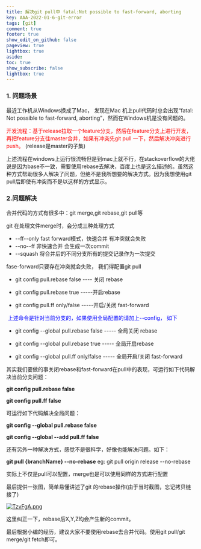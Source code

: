 ```yaml
---
title: 解决git pull中 fatal:Not possible to fast-forward, aborting
key: AAA-2022-01-6-git-error
tags: [git]
comment: true
footer: true
show_edit_on_github: false
pageview: true
lightbox: true
aside:
toc: true
show_subscribe: false
lightbox: true
---
```


### 1. 问题场景

最近工作机从Windows换成了Mac， 发现在Mac 机上pull代码时总会出现“fatal: Not possible to fast-forward, aborting”，然而在Windows机是没有问题的。

<font color=red>开发流程：基于release拉取一个feature分支，然后在feature分支上进行开发，再把feature分支往master合并，如果有冲突先git pull 一下，然后解决冲突进行push。 </font>(release是master的子集)

上述流程在windows上运行很流畅但是到mac上就不行，在stackoverflow的大佬说是因为base不一致，需要使用rebase去解决，百度上也是这么描述的。虽然这种方式帮助很多人解决了问题，但绝不是我所想要的解决方式。因为我想使用git pull后即使有冲突而不是以这样的方式显示。



### 2.问题解决

合并代码的方式有很多中：git merge,git rebase,git pull等



git 在处理文件merge时，会分成三种处理方式

+ --ff--only fast forward模式，快速合并 有冲突就会失败
+ --no--ff 非快速合并 会生成一次commit
+ --squash  将合并后的不同分支所有的提交记录作为一次提交

fase-forward只要存在冲突就会失败， 我们得配置git pull

+ git config pull.rebase false  ---- 关闭 rebase

- git config pull.rebase true   -----开启rebase

+ git config pull.ff only/false -----开启/关闭 fast-forward

<font color=blue> 上述命令是针对当前分支的，如果使用全局配置的请加上--config， 如下</font>

+ git config --global pull.rebase false  ----- 全局关闭 rebase

- git config --global pull.rebase true   ----- 全局开启rebase

+ git config --global pull.ff only/false  ----- 全局开启/关闭 fast-forward

其实我们要做的事关闭rebase和fast-forward在pull中的表现，可运行如下代码解决当前分支问题：

**git config pull.rebase false**

**git config pull.ff false**

可运行如下代码解决全局问题：

**git config --global pull.rebase false**

**git config --global --add pull.ff false**

还有另外一种解决方式，感觉不是很科学，好像也能解决问题。如下：

**git pull {branchName} --no-rebase**            eg: git pull origin release --no-rebase



实际上不仅是pull可以配置，merge也是可以使用同样的方式进行配置



最后提供一张图，简单易懂讲述了git 的rebase操作(由于当时截图，忘记拷贝链接了)

[![TzvFgA.png](https://s4.ax1x.com/2022/01/06/TzvFgA.png)](https://imgtu.com/i/TzvFgA)

这里纠正一下，rebase后X,Y,Z均会产生新的commit。



最后根据小编的经历，建议大家不要使用rebase去合并代码。使用git pull/git merge/git fetch即可。
